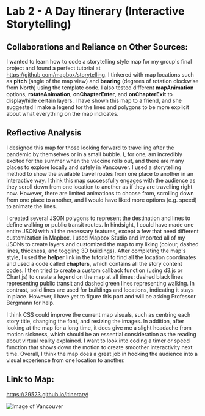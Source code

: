 # Lab 2 - A Day Itinerary (Interactive Storytelling)

## Collaborations and Reliance on Other Sources:
I wanted to learn how to code a storytelling style map for my group's final project and found a perfect tutorial at https://github.com/mapbox/storytelling. I tinkered with map locations such as **pitch** (angle of the map view) and **bearing** (degrees of rotation clockwise from North) using the template code. I also tested different **mapAnimation** options, **rotateAnimation**, **onChapterEnter**, and **onChapterExit** to display/hide certain layers. I have shown this map to a friend, and she suggested I make a legend for the lines and polygons to be more explicit about what everything on the map indicates.

## Reflective Analysis
I designed this map for those looking forward to travelling after the pandemic by themselves or in a small bubble. I, for one, am incredibly excited for the summer when the vaccine rolls out, and there are many places to explore locally and safely in Vancouver. I used a storytelling method to show the available travel routes from one place to another in an interactive way. I think this map successfully engages with the audience as they scroll down from one location to another as if they are travelling right now. However, there are limited animations to choose from, scrolling down from one place to another, and I would have liked more options (e.g. speed) to animate the lines. 

I created several JSON polygons to represent the destination and lines to define walking or public transit routes. In hindsight, I could have made one entire JSON with all the necessary features, except a few that need different customization in Mapbox. I used Mapbox Studio and imported all of my JSONs to create layers and customized the map to my liking (colour, dashed lines, thickness, and toggling 3D buildings). After completing the map's style, I used the **helper** link in the tutorial to find all the location coordinates and used a code called **chapters**, which contains all the story content codes. I then tried to create a custom callback function (using d3.js or Chart.js) to create a legend on the map at all times: dashed black lines representing public transit and dashed green lines representing walking. In contrast, solid lines are used for buildings and locations, indicating it stays in place. However, I have yet to figure this part and will be asking Professor Bergmann for help. 

I think CSS could improve the current map visuals, such as centring each story title, changing the font, and resizing the images. In addition, after looking at the map for a long time, it does give me a slight headache from motion sickness, which should be an essential consideration as the reading about virtual reality explained. I want to look into coding a timer or speed function that shows down the motion to create smoother interactivity next time. Overall, I think the map does a great job in hooking the audience into a visual experience from one location to another. 

## Link to Map: 
https://29523.github.io/itinerary/

![Image of Vancouver](https://github.com/29523/itinerary/blob/main/mapgif.gif)
